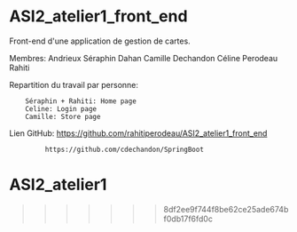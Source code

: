 
# ASI2_atelier1_front_end

Front-end d'une application de gestion de cartes. 

Membres: Andrieux Séraphin
         Dahan Camille
         Dechandon Céline
         Perodeau Rahiti
         
Repartition du travail par personne:

        Séraphin + Rahiti: Home page
        Celine: Login page
        Camille: Store page
        
Lien GitHub: https://github.com/rahitiperodeau/ASI2_atelier1_front_end
          
             
             https://github.com/cdechandon/SpringBoot
             

         

# ASI2_atelier1
>>>>>>> 8df2ee9f744f8be62ce25ade674bf0db17f6fd0c
